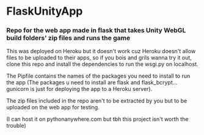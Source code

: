 # FlaskUnityApp
### Repo for the web app made in flask that takes Unity WebGL build folders' zip files and runs the game


This was deployed on Heroku but it doesn't work cuz Heroku doesn't allow files to be uploaded to their apps, so if you bois and grils wanna try it out, clone this repo and install the dependencies to run the wsgi.py on localhost.

The Pipfile contains the names of the packages you need to install to run the app (The packages u need to install are flask and flask_bcrypt... gunicorn is just for deploying the app to a Heroku server).

The zip files included in the repo aren't to be extracted by you but to be uploaded on the web app for testing.

(I can host it on pythonanywhere.com but tbh this project isn't worth the trouble)

